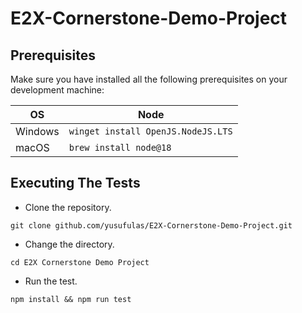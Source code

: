 # E2X-Cornerstone-Demo-Project
## Prerequisites

Make sure you have installed all the following prerequisites on your development machine:

| OS      | Node                                       |
|---------|--------------------------------------------|
| Windows | `winget install OpenJS.NodeJS.LTS`         |
| macOS   | `brew install node@18`                     |

## Executing The Tests

- Clone the repository.

```shell
git clone github.com/yusufulas/E2X-Cornerstone-Demo-Project.git
```

- Change the directory.

```shell
cd E2X Cornerstone Demo Project
```

- Run the test.

```shell
npm install && npm run test
```
